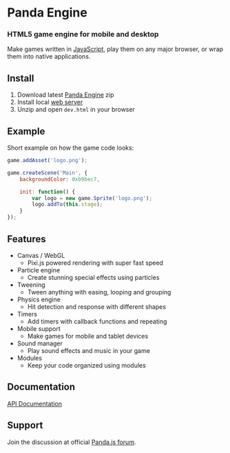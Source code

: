 # Panda Engine

### HTML5 game engine for mobile and desktop

Make games written in [JavaScript](http://www.w3schools.com/js/), play them on any major browser, or wrap them into native applications.

## Install

1. Download latest [Panda Engine](https://github.com/ekelokorpi/panda.js/archive/master.zip) zip
2. Install local [web server](https://www.google.com/search?q=install%20local%20web%20server&rct=j)
3. Unzip and open `dev.html` in your browser

## Example

Short example on how the game code looks:

```javascript
game.addAsset('logo.png');

game.createScene('Main', {
    backgroundColor: 0xb9bec7,

    init: function() {
        var logo = new game.Sprite('logo.png');
        logo.addTo(this.stage);
    }
});
```

## Features

- Canvas / WebGL
	- Pixi.js powered rendering with super fast speed
- Particle engine
	- Create stunning special effects using particles
- Tweening
	- Tween anything with easing, looping and grouping
- Physics engine
	- Hit detection and response with different shapes
- Timers
	- Add timers with callback functions and repeating
- Mobile support
	- Make games for mobile and tablet devices
- Sound manager
	- Play sound effects and music in your game
- Modules
	- Keep your code organized using modules

## Documentation

[API Documentation](http://www.pandajs.net/engine/docs)

## Support

Join the discussion at official [Panda.js forum](http://www.html5gamedevs.com/forum/19-pandajs/).

